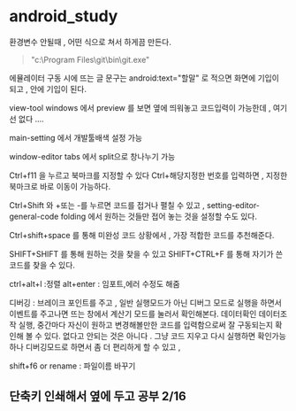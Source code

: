 # android_study

환경변수 안될때 , 어떤 식으로 쳐서 하게끔 만든다.
>"c:\Program Files\git\bin\git.exe"

에뮬레이터 구동 시에 뜨는 글 문구는
android:text="할말" 로 적으면 화면에 기입이 되고 , <textview  /> 안에
기입이 된다.

view-tool windows 에서 preview 를 보면 옆에 띄워놓고 코드입력이 가능한데 ,
여기선 없다 ....

main-setting 에서 개발툴배색 설정 가능

window-editor tabs 에서 split으로 창나누기 가능

Ctrl+f11 을 누르고 북마크를 지정할 수 있다
Ctrl+해당지정한 번호를 입력하면 , 지정한 북마크로 바로 이동이 가능하다.

Ctrl+Shift 와 +또는 -를 누르면 코드를 접거나 펼칠 수 있고 ,
setting-editor-general-code folding 에서 원하는 것들만 접어 놓는 것을 설정할 수도 있다.

Ctrl+shift+space 를 통해 미완성 코드 상황에서 , 가장 적합한 코드를 추천해준다.

SHIFT+SHIFT 를 통해 원하는 것을 찾을 수 있고
SHIFT+CTRL+F 를 통해 자기가 쓴 코드를 찾을 수 있다.


ctrl+alt+l  :정렬
alt+enter  : 임포트,에러 수정도 해줌

디버깅 : 브레이크 포인트를 주고 , 일반 실행모드가 아닌 디버그 모드로 실행을 하면서
이벤트를 주고나면 뜨는 창에서 계산기 모드를 눌러서 확인해본다.
데이터확인 데이터조작 실행,
중간마다 자신이 원하고 변경해볼만한 코드를 입력함으로써 잘 구동되는지
확인해 볼 수 있다.
없다고 안되는 것은 아니다 .  그냥 코드 지우고 다시 실행하면 확인가능하나
디버깅모드로 하면서 좀 더 편리하게 할 수 있고 ,

shift+f6 or rename  : 파일이름 바꾸기


단축키 인쇄해서 옆에 두고 공부
2/16
----------------------------------------
